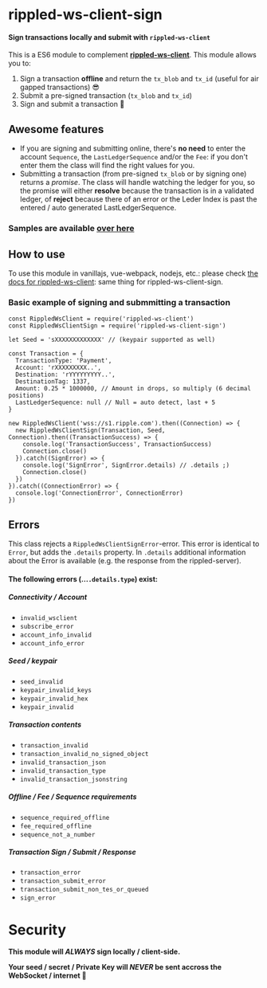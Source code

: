 # rippled-ws-client-sign

#### Sign transactions locally and submit with `rippled-ws-client`

This is a ES6 module to complement **[rippled-ws-client](https://www.npmjs.com/package/rippled-ws-client)**. This module allows you to:

1. Sign a transaction **offline** and return the `tx_blob` and `tx_id` (useful for air gapped transactions) 😎
2. Submit a pre-signed transaction (`tx_blob` and `tx_id`)
3. Sign and submit a transaction 🎉

## Awesome features

- If you are signing and submitting online, there's **no need** to enter the account `Sequence`, the `LastLedgerSequence` and/or the `Fee`: if you don't enter them the class will find the right values for you.
- Submitting a transaction (from pre-signed `tx_blob` or by signing one) returns a _promise_. The class will handle watching the ledger for you, so the promise will either **resolve** because the transaction is in a validated ledger, of **reject** because there of an error or the Leder Index is past the entered / auto generated LastLedgerSequence.

### Samples are available [over here](https://github.com/WietseWind/rippled-ws-client-sign/blob/master/samples)

## How to use

To use this module in vanillajs, vue-webpack, nodejs, etc.: please check [the docs for rippled-ws-client](https://github.com/WietseWind/rippled-ws-client#readme): same thing for rippled-ws-client-sign.

### Basic example of signing and submmitting a transaction

```
const RippledWsClient = require('rippled-ws-client')
const RippledWsClientSign = require('rippled-ws-client-sign')

let Seed = 'sXXXXXXXXXXXXX' // (keypair supported as well)

const Transaction = {
  TransactionType: 'Payment',
  Account: 'rXXXXXXXXX..',
  Destination: 'rYYYYYYYYY..',
  DestinationTag: 1337,
  Amount: 0.25 * 1000000, // Amount in drops, so multiply (6 decimal positions)
  LastLedgerSequence: null // Null = auto detect, last + 5
}

new RippledWsClient('wss://s1.ripple.com').then((Connection) => {
  new RippledWsClientSign(Transaction, Seed, Connection).then((TransactionSuccess) => {
    console.log('TransactionSuccess', TransactionSuccess)
    Connection.close()
  }).catch((SignError) => {
    console.log('SignError', SignError.details) // .details ;)
    Connection.close()
  })
}).catch((ConnectionError) => {
  console.log('ConnectionError', ConnectionError)
})
```

## Errors

This class rejects a `RippledWsClientSignError`-error. This error is identical to `Error`, but adds the `.details` property. In `.details` additional information about the Error is available (e.g. the response from the rippled-server).

#### The following errors (...`.details.type`) exist:

##### Connectivity / Account
- `invalid_wsclient`
- `subscribe_error`
- `account_info_invalid`
- `account_info_error`

##### Seed / keypair
- `seed_invalid`
- `keypair_invalid_keys`
- `keypair_invalid_hex`
- `keypair_invalid`

##### Transaction contents
- `transaction_invalid`
- `transaction_invalid_no_signed_object`
- `invalid_transaction_json`
- `invalid_transaction_type`
- `invalid_transaction_jsonstring`

##### Offline / Fee / Sequence requirements
- `sequence_required_offline`
- `fee_required_offline`
- `sequence_not_a_number`

##### Transaction Sign / Submit / Response 
- `transaction_error`
- `transaction_submit_error`
- `transaction_submit_non_tes_or_queued`
- `sign_error`

# Security

**This module will _ALWAYS_ sign locally / client-side.**

**Your seed / secret / Private Key will _NEVER_ be sent accross the WebSocket / internet 🎉**
